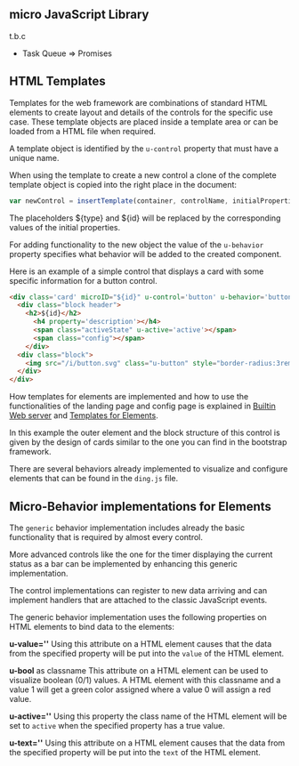 ## micro JavaScript Library


t.b.c



* Task Queue => Promises

## HTML Templates

Templates for the web framework are combinations of standard HTML elements to create layout and details of the controls for the specific use case. These template objects are placed inside a template area or can be loaded from a HTML file when required.

A template object is identified by the `u-control` property that must have a unique name.

When using the template to create a new control a clone of the complete template object is copied into the right place in the document:

``` javascript
var newControl = insertTemplate(container, controlName, initialProperties)
```

The placeholders ${type} and ${id} will be replaced by the corresponding values of the initial properties.

For adding functionality to the new object the value of the `u-behavior` property specifies what behavior will be added to the created component.

Here is an example of a simple control that displays a card with some specific information for a button control.

``` html
<div class='card' microID="${id}" u-control='button' u-behavior='button'>
  <div class="block header">
    <h2>${id}</h2>
      <h4 property='description'></h4>
      <span class="activeState" u-active='active'></span>
      <span class="config"></span>
    </div>
  <div class="block">
    <img src="/i/button.svg" class="u-button" style="border-radius:3rem;float:left;height:5rem;margin-right:1rem" >
  </div>
</div>
```

How templates for elements are implemented and how to use the functionalities of the landing page and config page
is explained in [Builtin Web server](/concepts/paper04.md)   and [Templates for Elements](/dev/elementcards.md).


In this example the outer element and the block structure of this control is given by the design of cards similar to the one you can find in the bootstrap framework.

There are several behaviors already implemented to visualize and configure elements that can be found in the `ding.js` file.


## Micro-Behavior implementations for Elements

The `generic` behavior implementation includes already the basic functionality that is required by almost every control.

More advanced controls like the one for the timer displaying the current status as a bar can be implemented by enhancing this generic implementation.

The control implementations can register to new data arriving and can implement handlers that are attached to the classic JavaScript events.

The generic behavior implementation uses the following properties on HTML elements to bind data to the elements:

**u-value='<propertyname>'** Using this attribute on a HTML element causes that the data from the specified property will be put into the `value` of the HTML element.

**u-bool** as classname
This attribute on a HTML element can be used to visualize boolean (0/1) values.
A HTML element with this classname and a value 1 will get a green color assigned where a value 0 will assign a red value.

**u-active='<propertyname>'** Using this property the class name of the HTML element will be set to `active` when the specified property has a true value.

**u-text='<propertyname>'** Using this attribute on a HTML element causes that the data from the specified property will be put into the `text` of the HTML element.

<!-- * once buttons -->

<!-- * function binding -->

<!-- * data binding -->
